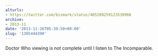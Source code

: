 ```yaml
---
alturls:
- https://twitter.com/bismark/status/405209259123539968
archive:
- 2013-11
date: '2013-11-26T05:39:50+00:00'
slug: '1385444390'
---
```


Doctor Who viewing is not complete until I listen to The Incomparable.

